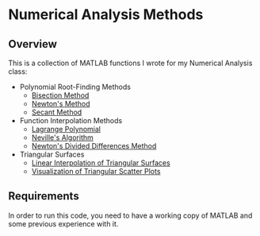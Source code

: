 # Numerical Analysis Methods

## Overview
This is a collection of MATLAB functions I wrote for my Numerical Analysis class:
* Polynomial Root-Finding Methods
  * [Bisection Method](https://github.com/LeviHassel/NumericalAnalysisMethods/tree/master/bisection "Bisection Method")
  * [Newton's Method](https://github.com/LeviHassel/NumericalAnalysisMethods/tree/master/newton "Newton's Method")
  * [Secant Method](https://github.com/LeviHassel/NumericalAnalysisMethods/tree/master/secant "Secant Method")
* Function Interpolation Methods
  * [Lagrange Polynomial](https://github.com/LeviHassel/NumericalAnalysisMethods/tree/master/lagrange "Lagrange Polynomial")
  * [Neville's Algorithm](https://github.com/LeviHassel/NumericalAnalysisMethods/tree/master/neville "Neville's Algorithm")
  * [Newton's Divided Differences Method](https://github.com/LeviHassel/NumericalAnalysisMethods/tree/master/dividedDiff "Newton's Divided Differences Method")
* Triangular Surfaces
  * [Linear Interpolation of Triangular Surfaces](https://github.com/LeviHassel/NumericalAnalysisMethods/tree/master/interpolate "Linear Interpolation of Triangular Surfaces")
  * [Visualization of Triangular Scatter Plots](https://github.com/LeviHassel/NumericalAnalysisMethods/tree/master/scatterPlot "Visualization of Triangular Scatter Plots")

## Requirements
In order to run this code, you need to have a working copy of MATLAB and some previous experience with it.